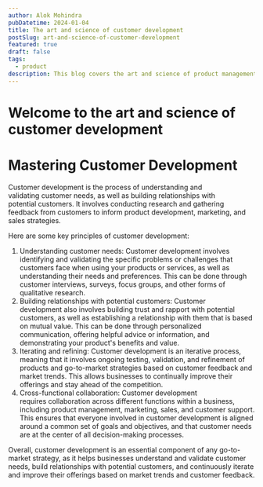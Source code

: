 ```yaml
---
author: Alok Mohindra
pubDatetime: 2024-01-04
title: The art and science of customer development
postSlug: art-and-science-of-customer-development
featured: true
draft: false
tags:
  - product
description: This blog covers the art and science of product management as practiced by companies pursuing a product-led growth strategy
---
```

# Welcome to the art and science of customer development

# Mastering Customer Development
Customer development is the process of understanding and validating customer needs, as well as building relationships with potential customers. It involves conducting research and gathering feedback from customers to inform product development, marketing, and sales strategies.

Here are some key principles of customer development:
1. Understanding customer needs: Customer development involves identifying and validating the specific problems or challenges that customers face when using your products or services, as well as understanding their needs and preferences. This can be done through customer interviews, surveys, focus groups, and other forms of qualitative research.
2. Building relationships with potential customers: Customer development also involves building trust and rapport with potential customers, as well as establishing a relationship with them that is based on mutual value. This can be done through personalized communication, offering helpful advice or information, and demonstrating your product's benefits and value.
3. Iterating and refining: Customer development is an iterative process, meaning that it involves ongoing testing, validation, and refinement of products and go-to-market strategies based on customer feedback and market trends. This allows businesses to continually improve their offerings and stay ahead of the competition.
4. Cross-functional collaboration: Customer development requires collaboration across different functions within a business, including product management, marketing, sales, and customer support. This ensures that everyone involved in customer development is aligned around a common set of goals and objectives, and that customer needs are at the center of all decision-making processes.

Overall, customer development is an essential component of any go-to-market strategy, as it helps businesses understand and validate customer needs, build relationships with potential customers, and continuously iterate and improve their offerings based on market trends and customer feedback.